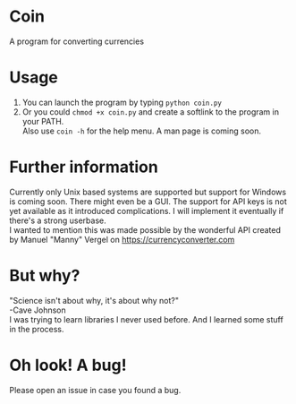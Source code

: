 # Coin
A program for converting currencies

# Usage
1. You can launch the program by typing `python coin.py`
2. Or you could `chmod +x coin.py` and create a softlink to the program in your PATH.  
Also use `coin -h` for the help menu. A man page is coming soon.

# Further information
Currently only Unix based systems are supported but support for Windows is coming soon. There might even be a GUI. The support for API keys is not yet available as it introduced complications. I will implement it eventually if there's a strong userbase.   
I wanted to mention this was made possible by the wonderful API created by Manuel "Manny" Vergel on https://currencyconverter.com  

# But why?
"Science isn't about why, it's about why not?"  
-Cave Johnson  
I was trying to learn libraries I never used before. And I learned some stuff in the process. 

# Oh look! A bug!
Please open an issue in case you found a bug.
